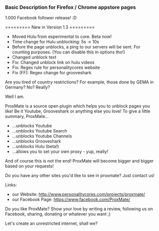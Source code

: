 ### Basic Description for Firefox / Chrome appstore pages

1.000 Facebook follower release! :D

========= New in Version 1.3 =========

* Moved Hulu from experimental to core. Beta now!
* Time change for Hulu unblocking: 5s -> 10s
* Before the page unblocks, a ping to our servers will be sent. For counting purposes. (You can disable this in options tho!)
* Changed unblock text
* Fix: Changed unblock link on hulu videos
* Fix: Regex rule for personalitycores website
* Fix (FF): Regex change for grooveshark

Are you tired of country restrictions? For example, those done by GEMA in Germany?
No? Really?

Well I am. 
 
ProxMate is a source open plugin which helps you to unblock pages you like! Be it Youtube, Grooveshark or anything else you love!
To give a little summary, ProxMate...

* ...unblocks Youtube
* ...unblocks Youtube Search
* ...unblocks Youtube Channels
* ...unblocks Grooveshark
* ...unblocks Hulu (beta!)
* ...allows you to set your own proxy - yup, really!

And of course this is not the end! ProxMate will become bigger and bigger based on your requests!

Do you have any other sites you'd like to see in proxmate? Just contact us!

Links:
- our Website: http://www.personalitycores.com/projects/proxmate/
- our Facebook Page: https://www.facebook.com/ProxMate/


Do you like ProxMate?
Show your love by writing a review, following us on Facebook, sharing, donating or whatever you want ;)

Let's create an unrestricted internet, shall we?